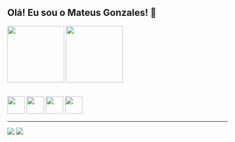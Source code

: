 ## Olá! Eu sou o Mateus Gonzales! 👋

<div>
  <a href="https://github.com/mateusgonzales">
    <img aligne="center" height="130cm" src="https://github-readme-stats.vercel.app/api?username=mateusgonzales&show_icons=true&theme=tokyonight&include_all_commits=true&count_private=true" /></a>
  <a href="https://github.com/mateusgonzales">
    <img aligne="center" height="130cm" src="https://github-readme-stats.vercel.app/api/top-langs/?username=mateusgonzales&layout=compact&langs_count=16&theme=tokyonight"/></a>
</div>

##  
  
<div>
  <img aligne="center" height="40" widght="40" src="https://play-lh.googleusercontent.com/UeiCnTGunCg4qcuBpFoVqG1DgJZqDsnW2CfY5lldp5ZfcQfr65yKTD53V7ug0kaV48g=w600-h300-pc0xffffff-pd" /> 
  <img aligne="center" height="40" widght="40" src="https://logos-world.net/wp-content/uploads/2022/02/Microsoft-Power-BI-Symbol.png" /> 
  <img aligne="center" height="40" widght="40" src="https://upload.wikimedia.org/wikipedia/commons/8/87/Sql_data_base_with_logo.png" /> 
  <img aligne="center" height="40" widght="40" src="https://upload.wikimedia.org/wikipedia/commons/thumb/c/c3/Python-logo-notext.svg/1200px-Python-logo-notext.svg.png" />
</div>

<hr>
  
<div>
  <a href="https://www.linkedin.com/in/mateus-gonzales-cruz-8aa24715a/" target="_blank"><img src="https://img.shields.io/badge/LinkedIn-0077B5?style=for-the-badge&logo=linkedin&logoColor=white" target="_blank"/></a>
  <a href="https://www.instagram.com/mateusmgc_/" target="_blank"><img src="https://img.shields.io/badge/Instagram-E4405F?style=for-the-badge&logo=instagram&logoColor=white" target="_blank"/></a>
</div>
